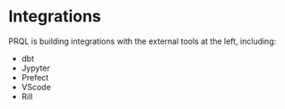 # Integrations

PRQL is building integrations with the external tools at the left, including:

- dbt
- Jypyter
- Prefect
- VScode
- Rill
